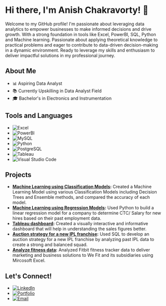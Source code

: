 # Hi there, I'm Anish Chakravorty! 👋

Welcome to my GitHub profile! I'm passionate about leveraging data analytics to empower businesses to make informed decisions and drive growth. With a strong foundation in tools like Excel, PowerBI, SQL, Python and Machine learning. Passionate about applying theoretical knowledge to practical problems and eager to contribute to data-driven decision-making in a dynamic environment. Ready to leverage my skills and enthusiasm to deliver impactful solutions in my professional journey.

## About Me
- 📊 Aspiring Data Analyst
- 📚 Currently Upskilling in Data Analyst Field
- 🎓 Bachelor's in Electronics and Instrumentation

## Tools and Languages
- ![Excel](https://img.shields.io/badge/Excel-217346?style=for-the-badge&logo=microsoft-excel&logoColor=white)
- ![PowerBI](https://img.shields.io/badge/PowerBI-F2C811?style=for-the-badge&logo=power-bi&logoColor=black)
- ![MySQL](https://img.shields.io/badge/MySQL-4479A1?style=for-the-badge&logo=mysql&logoColor=white)
- ![Python](https://img.shields.io/badge/Python-3776AB?style=for-the-badge&logo=python&logoColor=white)
- ![PostgreSQL](https://img.shields.io/badge/PostgreSQL-4169E1?style=for-the-badge&logo=postgresql&logoColor=white)
- ![Tableau](https://img.shields.io/badge/Tableau-E97627?style=for-the-badge&logo=tableau&logoColor=white)
- ![Visual Studio Code](https://img.shields.io/badge/Visual_Studio_Code-0078D4?style=for-the-badge&logo=visual%20studio%20code&logoColor=white)



## Projects
- **[Machine Learning using Classification Models](https://github.com/AnishChakravorty/Machine-Learning-using-Classification-Models-):** Created a Machine Learning Model using various Classification Models 
    including Decision Trees and Ensemble methods, and compared the accuracy of each model.
- **[Machine Learning using Regression Models](https://github.com/AnishChakravorty/Machine-Learning-using-Regression-Models):** Used Python to build a linear regression model for a company to determine CTC/ 
     Salary for new hires based on their past employment data.
- **[Tableau dashboard](https://github.com/AnishChakravorty/Bike-Have-Tableau-Dashboard):** Created a visually interactive and informative dashboard that will help in understanding the sales figures better.
- **[Auction strategy for a new IPL franchise](https://github.com/AnishChakravorty/Auction-Strategy-for-New-IPL-Franchise):** Used SQL to develop an auction strategy for a new IPL franchise by analyzing past IPL 
    data to create a strong and balanced squad.
- **[Analyze fitness data](https://github.com/AnishChakravorty/Fitbit-Data-Analysis):** Analyzed Fitbit fitness tracker data to deliver marketing and business solutions to We Fit and its subsidiaries using 
    Mircosoft Excel.

## Let's Connect!
- [![LinkedIn](https://img.shields.io/badge/LinkedIn-0A66C2?style=for-the-badge&logo=linkedin&logoColor=white)](https://www.linkedin.com/in/anish-chakravorty)
- [![Portfolio](https://img.shields.io/badge/Portfolio-000000?style=for-the-badge&logo=vercel&logoColor=white)](https://your-portfolio-link)
- [![Email](https://img.shields.io/badge/Email-D14836?style=for-the-badge&logo=gmail&logoColor=white)](mailto:anishntpc1234@gmail.com)

